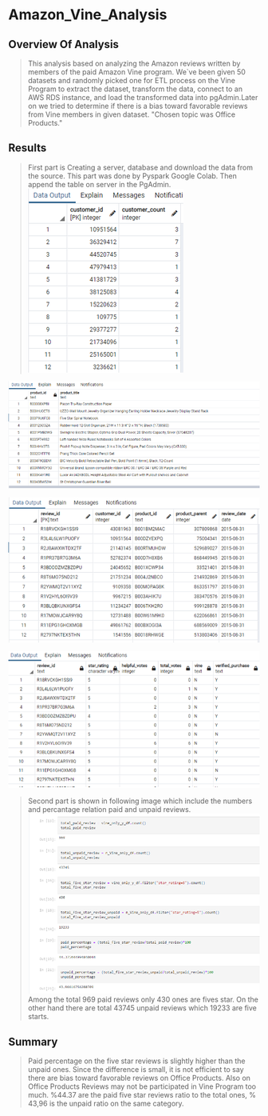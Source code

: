 # Amazon_Vine_Analysis
## Overview Of Analysis
> This analysis based on analyzing the Amazon reviews written by members of the paid Amazon Vine program. We`ve been given 50 datasets and randomly picked one for ETL process on the Vine Program to extract the dataset, transform the data, connect to an AWS RDS instance, and load the transformed data into pgAdmin.Later on we tried to determine if there is a bias toward favorable reviews from Vine members in given dataset. "Chosen topic was Office Products."
## Results
>First part is Creating a server, database and download the data from the source. This part was done by Pyspark Google Colab. Then append the table on server in the PgAdmin. <br />
![Picture1](/Resources/customers_table.png) <br />

![Picture2](/Resources/products_table.png)<br />

![Picture3](/Resources/review_id_table.png)<br />

![Picture4](/Resources/vine_table.png)<br />
> Second part is shown in following image which include the numbers and percantage relation paid and unpaid reviews. <br />
> ![Picture5](/Resources/Percentage.png)<br />
>Among the total 969 paid reviews only 430 ones are fives star. On the other hand there are total 43745 unpaid reviews which 19233 are five starts.
## Summary
> Paid percentage on the five star reviews is slightly higher than the unpaid ones. Since the difference is small, it is not efficient to say there are bias toward favorable reviews on Office Products. Also on Office Products Reviews may not be participated in Vine Program too much. %44.37 are the paid five star reviews ratio to the total ones,  % 43,96 is the unpaid ratio on the same category.

